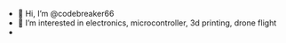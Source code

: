 - 👋 Hi, I’m @codebreaker66
- 👀 I’m interested in electronics, microcontroller, 3d printing, drone flight 
- 
<!---
codebreaker66/codebreaker66 is a ✨ special ✨ repository because its `README.md` (this file) appears on your GitHub profile.
You can click the Preview link to take a look at your changes.
--->
